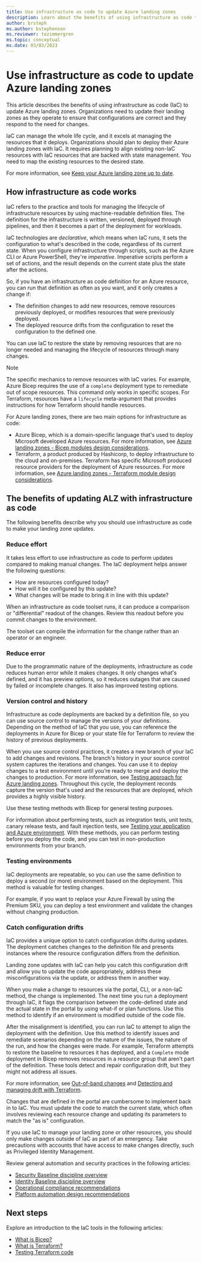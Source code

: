 ```yaml
---
title: Use infrastructure as code to update Azure landing zones
description: Learn about the benefits of using infrastructure as code to update your Azure landing zone to ensure configurations are correct.
author: brsteph
ms.author: bstephenson
ms.reviewer: tozimmergren
ms.topic: conceptual
ms.date: 03/03/2023
---
```


# Use infrastructure as code to update Azure landing zones

This article describes the benefits of using infrastructure as code (IaC) to update Azure landing zones. Organizations need to update their landing zones as they operate to ensure that configurations are correct and they respond to the need for changes.

IaC can manage the whole life cycle, and it excels at managing the resources that it deploys. Organizations should plan to deploy their Azure landing zones with IaC. It requires planning to align existing non-IaC resources with IaC resources that are backed with state management. You need to map the existing resources to the desired state.

For more information, see [Keep your Azure landing zone up to date](../govern/resource-consistency/keep-azure-landing-zone-up-to-date.md).

## How infrastructure as code works

IaC refers to the practice and tools for managing the lifecycle of infrastructure resources by using machine-readable definition files. The definition for the infrastructure is written, versioned, deployed through pipelines, and then it becomes a part of the deployment for workloads.

IaC technologies are *declarative*, which means when IaC runs, it sets the configuration to what's described in the code, regardless of its current state. When you configure infrastructure through scripts, such as the Azure CLI or Azure PowerShell, they're *imperative*. Imperative scripts perform a set of actions, and the result depends on the current state plus the state after the actions.

So, if you have an infrastructure as code definition for an Azure resource, you can run that definition as often as you want, and it only creates a change if:

- The definition changes to add new resources, remove resources previously deployed, or modifies resources that were previously deployed.
- The deployed resource drifts from the configuration to reset the configuration to the defined one.

You can use IaC to restore the state by removing resources that are no longer needed and managing the lifecycle of resources through many changes.

> [!NOTE]
> The specific mechanics to remove resources with IaC varies. For example, Azure Bicep requires the use of a `complete` deployment type to remediate out of scope resources. This command only works in specific scopes. For Terraform, resources have a `lifecycle` meta-argument that provides instructions for how Terraform should handle resources.

For Azure landing zones, there are two main options for infrastructure as code:

- Azure Bicep, which is a domain-specific language that's used to deploy Microsoft developed Azure resources. For more information, see [Azure landing zones - Bicep modules design considerations](/azure/architecture/landing-zones/bicep/landing-zone-bicep).
- Terraform, a product produced by Hashicorp, to deploy infrastructure to the cloud and on-premises. Terraform has specific Microsoft produced resource providers for the deployment of Azure resources. For more information, see [Azure landing zones - Terraform module design considerations](/azure/architecture/landing-zones/terraform/landing-zone-terraform).

## The benefits of updating ALZ with infrastructure as code

The following benefits describe why you should use infrastructure as code to make your landing zone updates.

### Reduce effort

It takes less effort to use infrastructure as code to perform updates compared to making manual changes. The IaC deployment helps answer the following questions:

- How are resources configured today?
- How will it be configured by this update?
- What changes will be made to bring it in line with this update?

When an infrastructure as code toolset runs, it can produce a comparison or "differential" readout of the changes. Review this readout before you commit changes to the environment.

The toolset can compile the information for the change rather than an operator or an engineer.

### Reduce error

Due to the programmatic nature of the deployments, infrastructure as code reduces human error while it makes changes. It only changes what's defined, and it has preview options, so it reduces outages that are caused by failed or incomplete changes. It also has improved testing options.

### Version control and history

Infrastructure as code deployments are backed by a definition file, so you can use source control to manage the versions of your definitions. Depending on the method of IaC that you use, you can reference the deployments in Azure for Bicep or your state file for Terraform to review the history of previous deployments.

When you use source control practices, it creates a new branch of your IaC to add changes and revisions. The branch's history in your source control system captures the iterations and changes. You can use it to deploy changes to a test environment until you’re ready to merge and deploy the changes to production. For more information, see [Testing approach for Azure landing zones](../ready/enterprise-scale/testing-approach.md). Throughout this cycle, the deployment records capture the version that's used and the resources that are deployed, which provides a highly visible history.

Use these testing methods with Bicep for general testing purposes.

For information about performing tests, such as integration tests, unit tests, canary release tests, and fault injection tests, see [Testing your application and Azure environment](/azure/architecture/framework/devops/release-engineering-testing). With these methods, you can perform testing before you deploy the code, and you can test in non-production environments from your branch.  

### Testing environments

IaC deployments are repeatable, so you can use the same definition to deploy a second (or more) environment based on the deployment. This method is valuable for testing changes.

For example, if you want to replace your Azure Firewall by using the Premium SKU, you can deploy a test environment and validate the changes without changing production.  

### Catch configuration drifts

IaC provides a unique option to catch configuration drifts during updates. The deployment catches changes to the definition file and presents instances where the resource configuration differs from the definition.

Landing zone updates with IaC can help you catch this configuration drift and allow you to update the code appropriately, address these misconfigurations via the update, or address them in another way.

When you make a change to resources via the portal, CLI, or a non-IaC method, the change is implemented. The next time you run a deployment through IaC, it flags the comparison between the code-defined state and the actual state in the portal by using what-if or plan functions. Use this method to identify if an environment is modified outside of the code file.

After the misalignment is identified, you can run IaC to attempt to align the deployment with the definition. Use this method to identify issues and remediate scenarios depending on the nature of the issues, the nature of the run, and how the changes were made. For example, Terraform attempts to restore the baseline to resources it has deployed, and a `Complete` mode deployment in Bicep removes resources in a resource group that aren't part of the definition. These tools detect and repair configuration drift, but they might not address all issues.

For more information, see [Out-of-band changes](/azure/developer/terraform/comparing-terraform-and-bicep?tabs=comparing-bicep-terraform-integration-features#out-of-band-changes) and [Detecting and managing drift with Terraform](https://www.hashicorp.com/blog/detecting-and-managing-drift-with-terraform).

Changes that are defined in the portal are cumbersome to implement back in to IaC. You must update the code to match the current state, which often involves reviewing each resource change and updating its parameters to match the "as is" configuration.

If you use IaC to manage your landing zone or other resources, you should only make changes outside of IaC as part of an emergency. Take precautions with accounts that have access to make changes directly, such as Privileged Identity Management.

Review general automation and security practices in the following articles:

- [Security Baseline discipline overview](../govern/security-baseline/index.md)
- [Identity Baseline discipline overview](../govern/identity-baseline/index.md)
- [Operational compliance recommendations](../ready/landing-zone/design-area/management-operational-compliance.md#operational-compliance-recommendations)
- [Platform automation design recommendations](../ready/considerations/automation.md#platform-automation-design-recommendation)

## Next steps

Explore an introduction to the IaC tools in the following articles:

- [What is Bicep?](/azure/azure-resource-manager/bicep/overview?tabs=bicep)
- [What is Terraform?](https://developer.hashicorp.com/terraform/intro)
- [Testing Terraform code](/azure/developer/terraform/best-practices-testing-overview)
